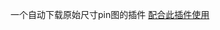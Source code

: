 一个自动下载原始尺寸pin图的插件 <a href="https://greasyfork.org/zh-CN/scripts/370410-pinterest-open-original-image">配合此插件使用</a>
